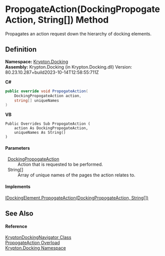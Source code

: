 # PropogateAction(DockingPropogateAction, String[]) Method


Propagates an action request down the hierarchy of docking elements.



## Definition
**Namespace:** <a href="98399376-cf41-9454-4b4d-4fab2ca20bc7.md">Krypton.Docking</a>  
**Assembly:** Krypton.Docking (in Krypton.Docking.dll) Version: 80.23.10.287+build2023-10-14T12:58:55:711Z

**C#**
``` C#
public override void PropogateAction(
	DockingPropogateAction action,
	string[] uniqueNames
)
```
**VB**
``` VB
Public Overrides Sub PropogateAction ( 
	action As DockingPropogateAction,
	uniqueNames As String()
)
```



#### Parameters
<dl><dt>  <a href="7f54ea85-3f61-4ec0-2801-456b9b81d82e.md">DockingPropogateAction</a></dt><dd>Action that is requested to be performed.</dd><dt>  String[]</dt><dd>Array of unique names of the pages the action relates to.</dd></dl>

#### Implements
<a href="b1a33a70-c488-ed65-4644-6cab49ece25e.md">IDockingElement.PropogateAction(DockingPropogateAction, String[])</a>  


## See Also


#### Reference
<a href="6f08c251-cb6b-a0e4-cae2-119443dd287b.md">KryptonDockingNavigator Class</a>  
<a href="550f1f95-74f0-df4b-ffcd-f934d681d891.md">PropogateAction Overload</a>  
<a href="98399376-cf41-9454-4b4d-4fab2ca20bc7.md">Krypton.Docking Namespace</a>  
